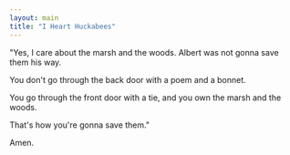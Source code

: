 ```yaml
---
layout: main
title: "I Heart Huckabees"
---
```

"Yes, I care about the marsh and the woods. Albert was not gonna save them his
way.

You don't go through the back door with a poem and a bonnet.

You go through the front door with a tie, and you own the marsh and the woods.

That's how you're gonna save them."

Amen.

